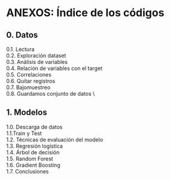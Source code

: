 
# ANEXOS: Índice de los códigos
## 0.	Datos

0.1.	Lectura \
0.2.	 Exploración dataset \
0.3.	Análisis de variables \
0.4.	Relación de variables con el target \
0.5.	Correlaciones \
0.6.	Quitar registros \
0.7.	Bajomuestreo \
0.8.	Guardamos conjunto de datos \



## 1.	Modelos
1.0. Descarga de datos \
1.1.Train y Test \
1.2. Técnicas de evaluación del modelo \
1.3.	Regresión logística \
1.4.	Árbol de decisión \
1.5.	Random Forest \
1.6.	Gradient Boosting \
1.7.	Conclusiones 
